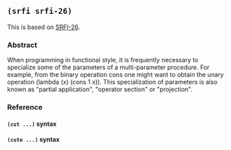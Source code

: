 ## `(srfi srfi-26)`

This is based on [SRFI-26](https://srfi.schemers.org/srfi-26/).

### Abstract

When programming in functional style, it is frequently necessary to
specialize some of the parameters of a multi-parameter procedure. For
example, from the binary operation cons one might want to obtain the
unary operation (lambda (x) (cons 1 x)). This specialization of
parameters is also known as "partial application", "operator section"
or "projection".

### Reference

#### `(cut ...)` syntax

#### `(cute ...)` syntax
